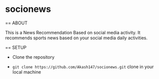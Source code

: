 socionews
=========

== ABOUT

This is a News Recommendation Based on social media activity. It recommends sports news based on your social media daily activities.

== SETUP

* Clone the repository

* ```git clone https://github.com/Akash147/socionews.git``` clone in your local machine

```config

```
